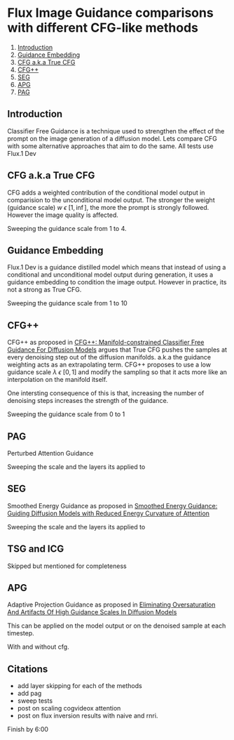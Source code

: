 # Flux Image Guidance comparisons with different CFG-like methods

1. [Introduction](#introduction)
2. [Guidance Embedding](#)
2. [CFG a.k.a True CFG](#chapter-1-getting-started)
3. [CFG++](#chapter-2-basic-concepts)
4. [SEG](#chapter-3-advanced-techniques)
5. [APG](#conclusion)
6. [PAG](#pag)

## Introduction
Classifier Free Guidance is a technique used to strengthen the effect of the prompt on the image generation of a diffusion model. Lets compare CFG with some alternative approaches that aim to do the same. All tests use Flux.1 Dev

## CFG a.k.a True CFG
CFG adds a weighted contribution of the conditional model output in comparision to the unconditional model output. The stronger the weight (guidance scale) $w \ \epsilon \ [1, \inf]$, the more the prompt is strongly followed. However the image quality is affected.

Sweeping the guidance scale from 1 to 4.

## Guidance Embedding
Flux.1 Dev is a guidance distilled model which means that instead of using a conditional and unconditional model output during generation, it uses a guidance embedding to condition the image output. However in practice, its not a strong as True CFG.

Sweeping the guidance scale from 1 to 10

## CFG++
CFG++ as proposed in [CFG++: Manifold-constrained Classifier Free Guidance For Diffusion Models](https://arxiv.org/abs/2406.08070) argues that True CFG pushes the samples at every denoising step out of the diffusion manifolds. a.k.a the guidance weighting acts as an extrapolating term. CFG++ proposes to use a low guidance scale $\lambda \ \epsilon \ [0,1]$ and modify the sampling so that it acts more like an interpolation on the manifold itself.

One intersting consequence of this is that, increasing the number of denoising steps increases the strength of the guidance.

Sweeping the guidance scale from 0 to 1

## PAG
Perturbed Attention Guidance

Sweeping the scale and the layers its applied to

## SEG
Smoothed Energy Guidance as proposed in [Smoothed Energy Guidance: Guiding Diffusion Models with Reduced Energy Curvature of Attention](https://arxiv.org/abs/2408.00760)

Sweeping the scale and the layers its applied to

## TSG and ICG
Skipped but mentioned for completeness

## APG
Adaptive Projection Guidance as proposed in [Eliminating Oversaturation And Artifacts Of
High Guidance Scales In Diffusion Models](https://arxiv.org/pdf/2410.02416.pdf)

This can be applied on the model output or on the denoised sample at each timestep.

With and without cfg.

## Citations

* add layer skipping for each of the methods
* add pag
* sweep tests
* post on scaling cogvideox attention
* post on flux inversion results with naive and rnri.

Finish by 6:00



